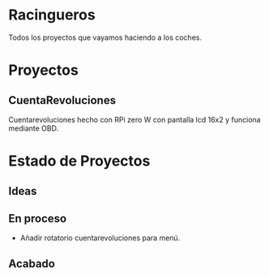 # Racingueros
Todos los proyectos que vayamos haciendo a los coches.

# Proyectos
## CuentaRevoluciones
Cuentarevoluciones hecho con RPi zero W con pantalla lcd 16x2 y funciona mediante OBD.

# Estado de Proyectos
## Ideas

## En proceso
- Añadir rotatorio cuentarevoluciones para menú.
## Acabado
